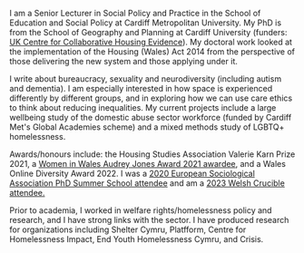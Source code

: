 I am a Senior Lecturer in Social Policy and Practice in the School of Education and Social Policy at Cardiff Metropolitan University. My PhD is from the School of Geography and Planning at Cardiff University (funders: [UK Centre for Collaborative Housing Evidence](https://housingevidence.ac.uk/)). My doctoral work looked at the implementation of the Housing (Wales) Act 2014 from the perspective of those delivering the new system and those applying under it.

I write about bureaucracy, sexuality and neurodiversity (including autism and dementia). I am especially interested in how space is experienced differently by different groups, and in exploring how we can use care ethics to think about reducing inequalities. My current projects include a large wellbeing study of the domestic abuse sector workforce (funded by Cardiff Met's Global Academies scheme) and a mixed methods study of LGBTQ+ homelessness.

Awards/honours include: the Housing Studies Association Valerie Karn Prize 2021, a [Women in Wales Audrey Jones Award 2021 awardee](https://walesassemblyofwomen.co.uk/awards.html), and a Wales Online Diversity Award 2022. I was a [2020 European Sociological Association PhD Summer School attendee](https://www.europeansociology.org/european-sociologist/issue/46/from-esa/8a87a578-895c-4bc6-8aac-3f16f62b19fa) and am a [2023 Welsh Crucible attendee.](https://welshcrucible.org.uk/)


Prior to academia, I worked in welfare rights/homelessness policy and research, and I have strong links with the sector. I have produced research for organizations including Shelter Cymru, Platfform, Centre for Homelessness Impact, End Youth Homelessness Cymru, and Crisis.

